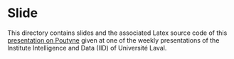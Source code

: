 # Slide

This directory contains slides and the associated Latex source code of this [presentation on Poutyne](https://youtu.be/gQ3SW5r7HSs) given at one of the weekly presentations of the Institute Intelligence and Data (IID) of Université Laval.

